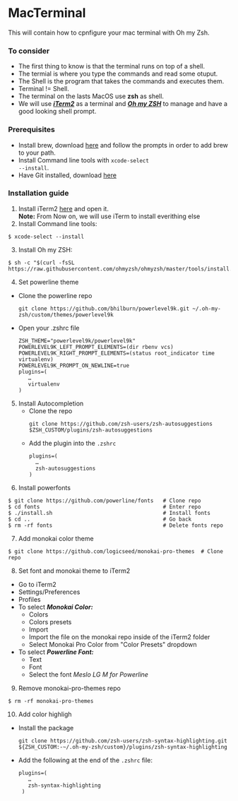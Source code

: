 # MacTerminal
This will contain how to cpnfigure your mac terminal with Oh my Zsh.

### To consider
- The first thing to know is that the terminal runs on top of a shell.
- The termial is where you type the commands and read some otuput.
- The Shell is the program that takes the commands and executes them.
- Terminal != Shell.
- The terminal on the lasts MacOS use <b>zsh</b> as shell.
- We will use <b><i>[iTerm2](https://iterm2.com)</i></b> as a terminal and <b><i>[Oh my ZSH](https://ohmyz.sh)</i></b> to manage and have a good looking shell prompt.

### Prerequisites
- Install brew, download [here](https://brew.sh) and follow the prompts in order to add brew to your path.
- Install Command line tools with <code>xcode-select --install</code>.
- Have Git installed, download [here](https://git-scm.com)

### Installation guide
1. Install iTerm2 [here](https://iterm2.com/downloads.html) and open it. <br />
<b>Note:</b> From Now on, we will use iTerm to install everithing else
2. Install Command line tools:
```shell
$ xcode-select --install
```
3. Install Oh my ZSH: 
```shell
$ sh -c "$(curl -fsSL https://raw.githubusercontent.com/ohmyzsh/ohmyzsh/master/tools/install.sh)"
```
4. Set powerline theme
  - Clone the powerline repo
    ```shell
    git clone https://github.com/bhilburn/powerlevel9k.git ~/.oh-my-zsh/custom/themes/powerlevel9k
    ```
  - Open your .zshrc file
    ```shell
    ZSH_THEME="powerlevel9k/powerlevel9k"
    POWERLEVEL9K_LEFT_PROMPT_ELEMENTS=(dir rbenv vcs)
    POWERLEVEL9K_RIGHT_PROMPT_ELEMENTS=(status root_indicator time virtualenv)
    POWERLEVEL9K_PROMPT_ON_NEWLINE=true
    plugins=(
       …
       virtualenv
    )
    ```
5. Install Autocompletion
   - Clone the repo
     ```shell
     git clone https://github.com/zsh-users/zsh-autosuggestions $ZSH_CUSTOM/plugins/zsh-autosuggestions
     ```
   - Add the plugin into the <code>.zshrc</code>
     ```shell
     plugins=(
       …
       zsh-autosuggestions
     )
     ```
7. Install powerfonts
```shell 
$ git clone https://github.com/powerline/fonts   # Clone repo
$ cd fonts                                       # Enter repo
$ ./install.sh                                   # Install fonts
$ cd ..                                          # Go back
$ rm -rf fonts                                   # Delete fonts repo
```
7. Add monokai color theme
```shell 
$ git clone https://github.com/logicseed/monokai-pro-themes  # Clone repo
```
8. Set font and monokai theme to iTerm2
  - Go to iTerm2
  - Settings/Preferences
  - Profiles
  - To select ***Monokai Color:***
    - Colors
    - Colors presets
    - Import
    - Import the file on the monokai repo inside of the iTerm2 folder
    - Select Monokai Pro Color from "Color Presets" dropdown
  - To select ***Powerline Font:***
    - Text
    - Font
    - Select the font *Meslo LG M for Powerline*
9. Remove monokai-pro-themes repo
```shell
$ rm -rf monokai-pro-themes
```
10. Add color highligh
  - Install the package
    ```shell
    git clone https://github.com/zsh-users/zsh-syntax-highlighting.git ${ZSH_CUSTOM:-~/.oh-my-zsh/custom}/plugins/zsh-syntax-highlighting
    ```
  - Add the following at the end of the <code>.zshrc</code> file:
    ```shell
    plugins=(
       …
       zsh-syntax-highlighting
     )
    ```
